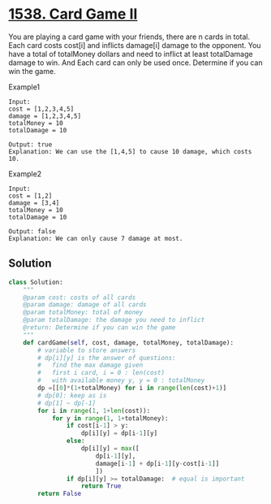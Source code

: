 # [1538. Card Game II](https://www.lintcode.com/problem/card-game-ii/description?_from=ladder&&fromId=92)

You are playing a card game with your friends, there are n cards in total. Each card costs cost[i] and inflicts damage[i] damage to the opponent. You have a total of totalMoney dollars and need to inflict at least totalDamage damage to win. And Each card can only be used once. Determine if you can win the game.

Example1
```
Input:
cost = [1,2,3,4,5]
damage = [1,2,3,4,5]
totalMoney = 10
totalDamage = 10

Output: true
Explanation: We can use the [1,4,5] to cause 10 damage, which costs 10.
```
Example2
```
Input:
cost = [1,2]
damage = [3,4]
totalMoney = 10
totalDamage = 10

Output: false
Explanation: We can only cause 7 damage at most.
```

## Solution
```python
class Solution:
    """
    @param cost: costs of all cards
    @param damage: damage of all cards
    @param totalMoney: total of money
    @param totalDamage: the damage you need to inflict
    @return: Determine if you can win the game
    """
    def cardGame(self, cost, damage, totalMoney, totalDamage):
        # variable to store answers
        # dp[i][y] is the answer of questions:
        #   find the max damage given
        #   first i card, i = 0 : len(cost)
        #   with available money y, y = 0 : totalMoney
        dp =[[0]*(1+totalMoney) for i in range(len(cost)+1)]
        # dp[0]: keep as is
        # dp[1] ~ dp[-1]
        for i in range(1, 1+len(cost)):
            for y in range(1, 1+totalMoney):
                if cost[i-1] > y:
                    dp[i][y] = dp[i-1][y]
                else:
                    dp[i][y] = max([
                        dp[i-1][y],
                        damage[i-1] + dp[i-1][y-cost[i-1]]
                        ])
                if dp[i][y] >= totalDamage:  # equal is important
                    return True
        return False
```